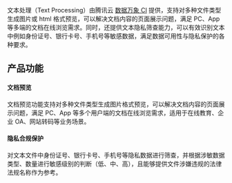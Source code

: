 文本处理（Text Processing）由腾讯云 [数据万象 CI](https://cloud.tencent.com/document/product/460) 提供，支持对多种文件类型生成图片或 html 格式预览，可以解决文档内容的页面展示问题，满足 PC、App 等多端的文档在线浏览需求。同时，还提供文本隐私筛查能力，可以有效识别文本中例如身份证号、银行卡号、手机号等敏感数据，满足数据可用性与隐私保护的各种要求。

## 产品功能


#### 文档预览
文档预览功能支持对多种文件类型生成图片格式预览，可以解决文档内容的页面展示问题，满足 PC、App 等多个用户端的文档在线浏览需求，适用于在线教育、企业 OA、网站转码等业务场景。

#### 隐私合规保护
对文本文件中身份证号、银行卡号、手机号等隐私数据进行筛查，并根据涉敏数据类型、数量进行敏感级别的判断（低、中、高），且能够提供文件涉嫌违规的法律法规名称作为参考。

